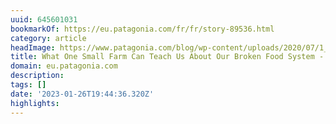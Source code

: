 ```yaml
---
uuid: 645601031
bookmarkOf: https://eu.patagonia.com/fr/fr/story-89536.html
category: article
headImage: https://www.patagonia.com/blog/wp-content/uploads/2020/07/1_dsc04852-copie-1-1024x683.jpg
title: What One Small Farm Can Teach Us About Our Broken Food System - Patagonia Stories
domain: eu.patagonia.com
description: 
tags: []
date: '2023-01-26T19:44:36.320Z'
highlights: 
---
```




